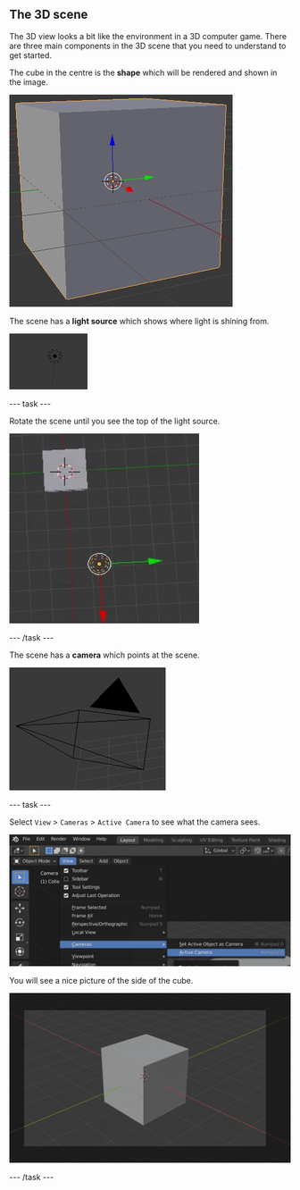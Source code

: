 ## The 3D scene

The 3D view looks a bit like the environment in a 3D computer game. There are three main components in the 3D scene that you need to understand to get started.

The cube in the centre is the **shape** which will be rendered and shown in the image.

![A 3d cube shape in the centre of the scene.](images/centre-cube.png)

The scene has a **light source** which shows where light is shining from. 

![The light source is represented by a central dot and rings of dashes surrounding it. ](images/light-source.png)

--- task ---

Rotate the scene until you see the top of the light source.

![The scene from the point of view above the light source](images/light-source-top.png)

--- /task ---

The scene has a **camera** which points at the scene.

![The camera is represented by a pyramid drawn with lines for edges.](images/camera.png)

--- task ---

Select `View` > `Cameras` > `Active Camera` to see what the camera sees.

![Using the menu in Blender to select View > Cameras > Active Camera](images/camera-view.png)

You will see a nice picture of the side of the cube.

![The view you see automatically moves to show you what the camera sees.](images/behind-camera.png)

--- /task ---



